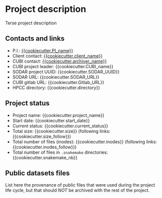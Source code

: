# Project description

Terse project description

## Contacts and links

- P.I.: [{{cookiecutter.PI_name}}](mailto:{{cookiecutter.PI_email}})
- Client contact: [{{cookiecutter.client_name}}](mailto:{{cookiecutter.client_email}})
- CUBI contact: [{{cookiecutter.archiver_name}}](mailto:{{cookiecutter.archiver_email}})
- CUBI project leader: {{cookiecutter.CUBI_name}}
- SODAR project UUID: {{cookiecutter.SODAR_UUID}}
- SODAR URL: {{cookiecutter.SODAR_URL}}
- CUBI gitlab URL: {{cookiecutter.Gitlab_URL}}
- HPCC directory: {{cookiecutter.directory}}

## Project status

- Project name: {{cookiecutter.project_name}}
- Start date: {{cookiecutter.start_date}}
- Current status: {{cookiecutter.current_status}}
- Total size: {{cookiecutter.size}} (following links: {{cookiecutter.size_follow}})
- Total number of files (inodes): {{cookiecutter.inodes}} (following links: {{cookiecutter.inodes_follow}})
- Total number of files in `.snakemake` directories: {{cookiecutter.snakemake_nb}}

## Public datasets files

List here the provenance of public files that were used during the project life cycle,
but that should *NOT* be archived with the rest of the project.

